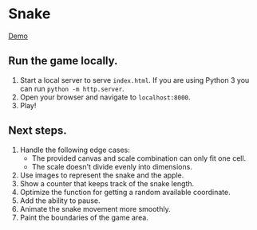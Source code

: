 # Snake

[Demo](https://ambitious-snake.surge.sh/)



## Run the game locally.

1. Start a local server to serve `index.html`. If you are using Python 3 you can run `python -m http.server`.
2. Open your browser and navigate to `localhost:8000`.
3. Play!

## Next steps.

1. Handle the following edge cases:
    - The provided canvas and scale combination can only fit one cell.
    - The scale doesn't divide evenly into dimensions.
2. Use images to represent the snake and the apple.
3. Show a counter that keeps track of the snake length.
4. Optimize the function for getting a random available coordinate.
5. Add the ability to pause.
6. Animate the snake movement more smoothly.
7. Paint the boundaries of the game area.
